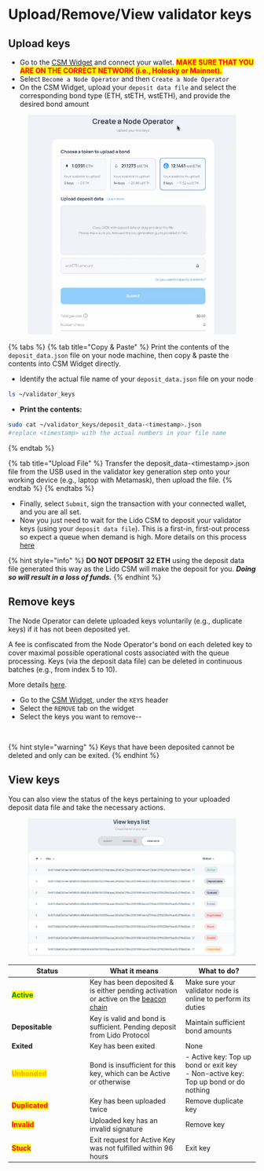 # Upload/Remove/View validator keys

## Upload keys

* Go to the [CSM Widget](https://csm.testnet.fi/) and connect your wallet. <mark style="color:red;">**MAKE SURE THAT YOU ARE ON THE CORRECT NETWORK (i.e., Holesky or Mainnet).**</mark>
* Select `Become a Node Operator` and then `Create a Node Operator`
* On the CSM Widget, upload your `deposit data file` and select the corresponding bond type (ETH, stETH, wstETH), and provide the desired bond amount

<figure><img src="../../.gitbook/assets/image (5) (1) (1) (1) (1).png" alt=""><figcaption></figcaption></figure>

{% tabs %}
{% tab title="Copy & Paste" %}
Print the contents of the `deposit_data.json` file on your node machine, then copy & paste the contents into CSM Widget directly.

* Identify the actual file name of your `deposit_data.json` file on your node

```sh
ls ~/validator_keys
```

* **Print the contents:**

```sh
sudo cat ~/validator_keys/deposit_data-<timestamp>.json
#replace <timestamp> with the actual numbers in your file name
```
{% endtab %}

{% tab title="Upload File" %}
Transfer the deposit\_data-\<timestamp>.json file from the USB used in the validator key generation step onto your working device (e.g., laptop with Metamask), then upload the file.
{% endtab %}
{% endtabs %}

* Finally, select `Submit`, sign the transaction with your connected wallet, and you are all set.
* Now you just need to wait for the Lido CSM to deposit your validator keys (using your `deposit data file`). This is a first-in, first-out process so expect a queue when demand is high. More details on this process [here](https://operatorportal.lido.fi/modules/community-staking-module#block-25614a13674b465f875db871081091f9)

{% hint style="info" %}
**DO NOT DEPOSIT 32 ETH** using the deposit data file generated this way as the Lido CSM will make the deposit for you. _**Doing so will result in a loss of funds.**_
{% endhint %}

## Remove keys

The Node Operator can delete uploaded keys voluntarily (e.g., duplicate keys) if it has not been deposited yet.&#x20;

A fee is confiscated from the Node Operator's bond on each deleted key to cover maximal possible operational costs associated with the queue processing. Keys (via the deposit data file) can be deleted in continuous batches (e.g., from index 5 to 10).

More details [here](https://operatorportal.lido.fi/modules/community-staking-module#block-051fceb673504a489e541e3615984084).

* Go to the [CSM Widget](https://csm.testnet.fi/), under the `KEYS` header
* Select the `REMOVE` tab on the widget
* Select the keys you want to remove--

<figure><img src="../../.gitbook/assets/Screenshot 2024-06-27 at 6.12.59 PM.png" alt="" width="375"><figcaption></figcaption></figure>

{% hint style="warning" %}
Keys that have been deposited cannot be deleted and only can be exited.
{% endhint %}

## View keys

You can also view the status of the keys pertaining to your uploaded deposit data file and take the necessary actions.

<figure><img src="../../.gitbook/assets/image (187).png" alt=""><figcaption></figcaption></figure>

<table><thead><tr><th width="145">Status</th><th>What it means</th><th>What to do?</th></tr></thead><tbody><tr><td><mark style="color:green;"><strong>Active</strong></mark></td><td>Key has been deposited &#x26; is either pending activation or active on the <a href="https://holesky.beaconcha.in/">beacon chain</a></td><td>Make sure your validator node is online to perform its duties</td></tr><tr><td><strong>Depositable</strong></td><td>Key is valid and bond is sufficient. Pending deposit from Lido Protocol</td><td>Maintain sufficient bond amounts</td></tr><tr><td><strong>Exited</strong></td><td>Key has been exited</td><td>None</td></tr><tr><td><mark style="color:orange;"><strong>Unbonded</strong></mark></td><td>Bond is insufficient for this key, which can be Active or otherwise </td><td>- Active key: Top up bond or exit key<br>- Non-active key: Top up bond or do nothing</td></tr><tr><td><mark style="color:red;"><strong>Duplicated</strong></mark></td><td>Key has been uploaded twice</td><td>Remove duplicate key</td></tr><tr><td><mark style="color:red;"><strong>Invalid</strong></mark></td><td>Uploaded key has an invalid signature</td><td>Remove key</td></tr><tr><td><mark style="color:red;"><strong>Stuck</strong></mark></td><td>Exit request for Active Key was not fulfilled within 96 hours</td><td>Exit key</td></tr></tbody></table>
